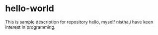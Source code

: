 # hello-world
This is sample description for repository
hello,
myself nistha,i have keen interest in programming.
